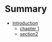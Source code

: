 # Summary

* [Introduction](README.md)
   * [chapter 1](chapter_1.md)
   * [section2](section2.md)

